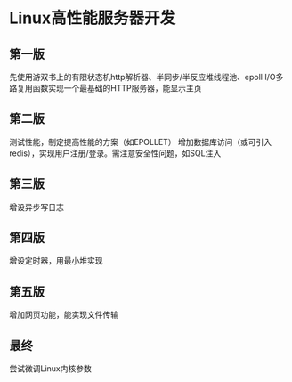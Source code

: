 # Linux高性能服务器开发
## 第一版
先使用游双书上的有限状态机http解析器、半同步/半反应堆线程池、epoll I/O多路复用函数实现一个最基础的HTTP服务器，能显示主页

## 第二版
测试性能，制定提高性能的方案（如EPOLLET）
增加数据库访问（或可引入redis），实现用户注册/登录。需注意安全性问题，如SQL注入

## 第三版
增设异步写日志

## 第四版
增设定时器，用最小堆实现

## 第五版
增加网页功能，能实现文件传输

## 最终
尝试微调Linux内核参数

